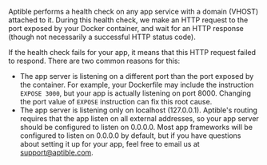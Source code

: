 Aptible performs a health check on any app service with a domain (VHOST) attached to it. During this health check, we make an HTTP request to the port exposed by your Docker container, and wait for an HTTP response (though not necessarily a successful HTTP status code).

If the health check fails for your app, it means that this HTTP request failed to respond. There are two common reasons for this:

* The app server is listening on a different port than the port exposed by the container. For example, your Dockerfile may include the instruction `EXPOSE 3000`, but your app is actually listening on port 8000. Changing the port value of `EXPOSE` instruction can fix this root cause.
* The app server is listening only on localhost (127.0.0.1). Aptible's routing requires that the app listen on all external addresses, so your app server should be configured to listen on 0.0.0.0. Most app frameworks will be configured to listen on 0.0.0.0 by default, but if you have questions about setting it up for your app, feel free to email us at [support@aptible.com](mailto:support@aptible.com).
